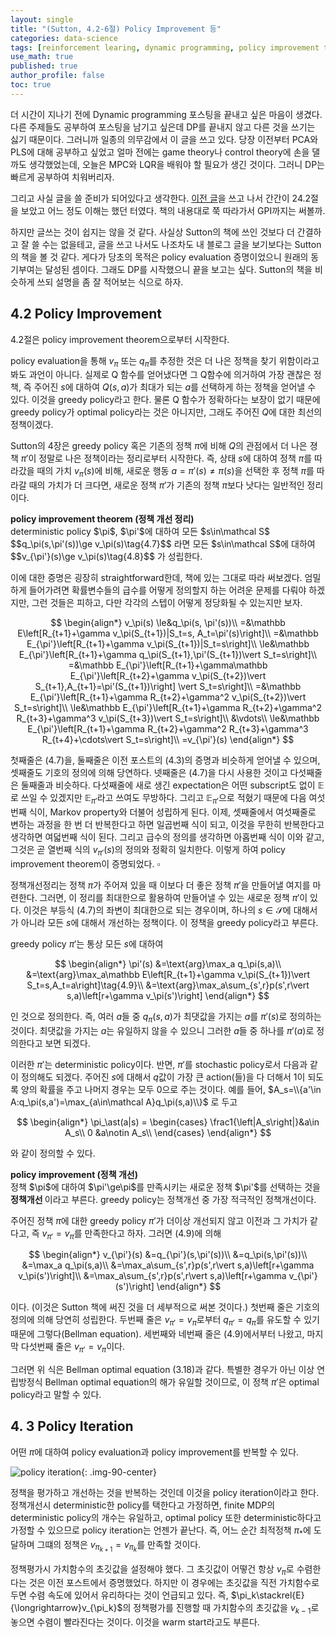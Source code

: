 ```yaml
---
layout: single
title: "(Sutton, 4.2-6절) Policy Improvement 등"
categories: data-science
tags: [reinforcement learing, dynamic programming, policy improvement theorem, policy iteration]
use_math: true
published: true
author_profile: false
toc: true
---
```


더 시간이 지나기 전에 Dynamic programming 포스팅을 끝내고 싶은 마음이 생겼다.
다른 주제들도 공부하여 포스팅을 남기고 싶은데 DP를 끝내지 않고 다른 것을 쓰기는 싫기 때문이다.
그러니까 일종의 의무감에서 이 글을 쓰고 있다.
당장 이전부터 PCA와 PLS에 대해 공부하고 싶었고 얼마 전에는 game theory나 control theory에 손을 댈까도 생각했었는데, 오늘은 MPC와 LQR을 배워야 할 필요가 생긴 것이다.
그러니 DP는 빠르게 공부하여 치워버리자.

그리고 사실 글을 쓸 준비가 되어있다고 생각한다.
[이전 글](https://govin08.github.io/machine-learning/policy_evaluation/)을 쓰고 나서 간간이 24.2절을 보았고 어느 정도 이해는 했던 터였다.
책의 내용대로 쭉 따라가서 GPI까지는 써볼까.

하지만 글쓰는 것이 쉽지는 않을 것 같다.
사실상 Sutton의 책에 쓰인 것보다 더 간결하고 잘 쓸 수는 없을테고, 글을 쓰고 나서도 나조차도 내 블로그 글을 보기보다는 Sutton의 책을 볼 것 같다.
게다가 당초의 목적은 policy evaluation 증명이었으니 원래의 동기부여는 달성된 셈이다.
그래도 DP를 시작했으니 끝을 보고는 싶다.
Sutton의 책을 비슷하게 쓰되 설명을 좀 잘 적어보는 식으로 하자.

## 4.2 Policy Improvement

4.2절은 policy improvement theorem으로부터 시작한다.

policy evaluation을 통해 $v_\pi$ 또는 $q_\pi$를 추정한 것은 더 나은 정책을 찾기 위함이라고 봐도 과언이 아니다.
실제로 Q 함수를 얻어냈다면 그 Q함수에 의거하여 가장 괜찮은 정책, 즉 주어진 $s$에 대하여 $Q(s,a)$가 최대가 되는 $a$를 선택하게 하는 정책을 얻어낼 수 있다.
이것을 greedy policy라고 한다.
물론 Q 함수가 정확하다는 보장이 없기 때문에 greedy policy가 optimal policy라는 것은 아니지만, 그래도 주어진 $Q$에 대한 최선의 정책이겠다.

Sutton의 4장은 greedy policy 혹은 기존의 정책 $\pi$에 비해 $Q$의 관점에서 더 나은 졍책 $\pi'$이 정말로 나은 정책이라는 정리로부터 시작한다.
즉, 상태 $s$에 대하여 정책 $\pi$를 따라갔을 때의 가치 $v_\pi(s)$에 비해, 새로운 행동 $a=\pi'(s)\ne\pi(s)$을 선택한 후 정책 $\pi$를 따라갈 때의 가치가 더 크다면, 새로운 정책 $\pi'$가 기존의 정책 $\pi$보다 낫다는 일반적인 정리이다.

<div class="notice--info">
<b> policy improvement theorem (정책 개선 정리) </b> <br>
deterministic policy $\pi$, $\pi'$에 대하여 모든 $s\in\mathcal S$
$$q_\pi(s,\pi'(s))\ge v_\pi(s)\tag{4.7}$$
라면 모든 $s\in\mathcal S$에 대하여
$$v_{\pi'}(s)\ge v_\pi(s)\tag{4.8}$$
가 성립한다.
</div>

이에 대한 증명은 굉장히 straightforward한데, 책에 있는 그대로 따라 써보겠다.
엄밀하게 들어가려면 확률변수들의 급수를 어떻게 정의할지 하는 어려운 문제를 다뤄야 하겠지만, 그런 것들은 피하고, 다만 각각의 스텝이 어떻게 정당화될 수 있는지만 보자.

$$
\begin{align*}
v_\pi(s)
\le&q_\pi(s, \pi'(s))\\
=&\mathbb E\left[R_{t+1}+\gamma v_\pi(S_{t+1})|S_t=s, A_t=\pi'(s)\right]\\
=&\mathbb E_{\pi'}\left[R_{t+1}+\gamma v_\pi(S_{t+1})|S_t=s\right]\\
\le&\mathbb E_{\pi'}\left[R_{t+1}+\gamma q_\pi(S_{t+1},\pi'(S_{t+1})\vert S_t=s\right]\\
=&\mathbb E_{\pi'}\left[R_{t+1}+\gamma\mathbb E_{\pi'}\left[R_{t+2}+\gamma v_\pi(S_{t+2})\vert S_{t+1},A_{t+1}=\pi'(S_{t+1})\right] \vert S_t=s\right]\\
=&\mathbb E_{\pi'}\left[R_{t+1}+\gamma R_{t+2}+\gamma^2 v_\pi(S_{t+2})\vert S_t=s\right]\\
\le&\mathbb E_{\pi'}\left[R_{t+1}+\gamma R_{t+2}+\gamma^2 R_{t+3}+\gamma^3 v_\pi(S_{t+3})\vert S_t=s\right]\\
&\vdots\\
\le&\mathbb E_{\pi'}\left[R_{t+1}+\gamma R_{t+2}+\gamma^2 R_{t+3}+\gamma^3 R_{t+4}+\cdots\vert S_t=s\right]\\
=v_{\pi'}(s)
\end{align*}
$$

첫째줄은 (4.7)을, 둘째줄은 이전 포스트의 (4.3)의 증명과 비슷하게 얻어낼 수 있으며, 셋째줄도 기호의 정의에 의해 당연하다.
넷째줄은 (4.7)을 다시 사용한 것이고 다섯째줄은 둘째줄과 비슷하다.
다섯째줄에 새로 생긴 expectation은 어떤 subscript도 없이 $\mathbb E$로 쓰일 수 있겠지만 $\mathbb E_{\pi'}$라고 쓰여도 무방하다.
그리고 $\mathbb E_{\pi'}$으로 적혔기 때문에 다음 여섯번째 식이, Markov property와 더불어 성립하게 된다.
이제, 셋째줄에서 여섯째줄로 변하는 과정을 한 번 더 반복한다고 하면 일곱번째 식이 되고, 이것을 무한히 반복한다고 생각하면 여덟번째 식이 된다.
그리고 급수의 정의를 생각하면 아홉번째 식이 이와 같고, 그것은 곧 열번째 식의 $v_{\pi'}(s)$의 정의와 정확히 일치한다.
이렇게 하여 policy improvement theorem이 증명되었다. $\square$

정책개선정리는 정책 $\pi$가 주어져 있을 때 이보다 더 좋은 정책 $\pi'$을 만들어낼 여지를 마련한다.
그러면, 이 정리를 최대한으로 활용하여 만들어낼 수 있는 새로운 정책 $\pi'$이 있다.
이것은 부등식 (4.7)의 좌변이 최대한으로 되는 경우이며, 하나의 $s\in\mathcal S$에 대해서가 아니라 모든 $s$에 대해서 개선하는 정책이다.
이 정책을 greedy policy라고 부른다.

greedy policy $\pi'$는 통상 모든 $s$에 대하여

$$
\begin{align*}
\pi'(s)
&=\text{arg}\max_a q_\pi(s,a)\\
&=\text{arg}\max_a\mathbb E\left[R_{t+1}+\gamma v_\pi(S_{t+1})\vert S_t=s,A_t=a\right]\tag{4.9}\\
&=\text{arg}\max_a\sum_{s',r}p(s',r\vert s,a)\left[r+\gamma v_\pi(s')\right]
\end{align*}
$$

인 것으로 정의한다.
즉, 여러 $a$들 중 $q_\pi(s,a)$가 최댓값을 가지는 $a$를 $\pi'(s)$로 정의하는 것이다.
최댓값을 가지는 $a$는 유일하지 않을 수 있으니 그러한 $a$들 중 하나를 $\pi'(a)$로 정의한다고 보면 되겠다.

이러한 $\pi'$는 deterministic policy이다.
반면, $\pi'$를 stochastic policy로서 다음과 같이 정의해도 되겠다.
주어진 $s$에 대해서 $q$값이 가장 큰 action(들)을 다 더해서 1이 되도록 양의 확률을 주고 나머지 경우는 모두 0으로 주는 것이다.
예를 들어, $A_s=\\{a'\in A:q_\pi(s,a')=\max_{a\in\mathcal A}q_\pi(s,a)\\}$ 로 두고

$$
\begin{align*}
\pi_\ast(a|s) =
\begin{cases}
\frac1{\left|A_s\right|}&a\in A_s\\
0                   &a\notin A_s\\
\end{cases}
\end{align*}
$$

와 같이 정의할 수 있다.

<div class="notice--info">
<b> policy improvement (정책 개선) </b> <br>
정책 $\pi$에 대하여 $\pi'\ge\pi$를 만족시키는 새로운 정책 $\pi'$를 선택하는 것을 <b> 정책개선 </b>이라고 부른다.
greedy policy는 정책개선 중 가장 적극적인 정책개선이다.
</div>

주어진 정책 $\pi$에 대한 greedy policy $\pi'$가 더이상 개선되지 않고 이전과 그 가치가 같다고, 즉 $v_{\pi'}=v_\pi$를 만족한다고 하자.
그러면 (4.9)에 의해

$$
\begin{align*}
v_{\pi'}(s)
&=q_{\pi'}(s,\pi'(s))\\
&=q_\pi(s,\pi'(s))\\
&=\max_a q_\pi(s,a)\\
&=\max_a\sum_{s',r}p(s',r\vert s,a)\left[r+\gamma v_\pi(s')\right]\\
&=\max_a\sum_{s',r}p(s',r\vert s,a)\left[r+\gamma v_{\pi'}(s')\right]
\end{align*}
$$

이다.
(이것은 Sutton 책에 써진 것을 더 세부적으로 써본 것이다.)
첫번째 줄은 기호의 정의에 의해 당연히 성립한다.
두번째 줄은 $v_{\pi'}=v_\pi$로부터 $q_{\pi'}=q_\pi$를 유도할 수 있기 때문에 그렇다(Bellman equation).
세번째와 네번째 줄은 (4.9)에서부터 나왔고, 마지막 다섯번째 줄은 $v_{\pi'}=v_\pi$이다.

그러면 위 식은 Bellman optimal equation (3.18)과 같다.
특별한 경우가 아닌 이상 연립방정식 Bellman optimal equation의 해가 유일할 것이므로, 이 정책 $\pi'$은 optimal policy라고 말할 수 있다.

## 4. 3 Policy Iteration

어떤 $\pi$에 대하여 policy evaluation과 policy improvement를 반복할 수 있다.

![policy iteration]({{site.url}}\images\2025-10-13-policy_improvement\policy_iteration.png){: .img-90-center}

정책을 평가하고 개선하는 것을 반복하는 것인데 이것을 policy iteration이라고 한다.
정책개선시 deterministic한 policy를 택한다고 가정하면, finite MDP의 deterministic policy의 개수는 유일하고, optimal policy 또한 deterministic하다고 가정할 수 있으므로 policy iteration는 언젠가 끝난다.
즉, 어느 순간 최적정책 $\pi_\ast$에 도달하며 그떄의 정책은 $v_{\pi_{k+1}}=v_{\pi_k}$를 만족할 것이다.

정책평가시 가치함수의 초깃값을 설정해야 했다.
그 초깃값이 어떻건 항상 $v_\pi$로 수렴한다는 것은 이전 포스트에서 증명했었다.
하지만 이 경우에는 초깃값을 직전 가치함수로 두면 수렴 속도에 있어서 유리하다는 것이 언급되고 있다.
즉, $\pi_k\stackrel{E}{\longrightarrow}v_{\pi_k}$의 정책평가를 진행할 때 가치함수의 초깃값을 $v_{k-1}$로 놓으면 수렴이 빨라진다는 것이다.
이것을 warm start라고도 부른다.